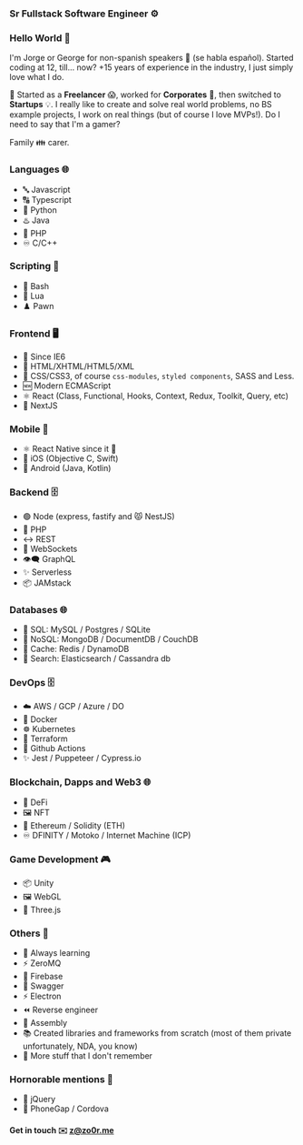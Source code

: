 ### Sr Fullstack Software Engineer ⚙️

### Hello World 👋

I'm Jorge or George for non-spanish speakers 👋 (se habla español). Started coding at 12, till... now? +15 years of experience in the industry, I just simply love what I do.

🌱 Started as a **Freelancer** 😱, worked for **Corporates** 🏢, then switched to **Startups** 💡. I really like to create and solve real world problems, no BS example projects, I work on real things (but of course I love MVPs!). Do I need to say that I'm a gamer?

Family 👪 carer.

### Languages 🌐

- 🔤 Javascript
- 🔠 Typescript
- 🐍 Python
- ♨️ Java
- 🐘 PHP
- ♾️ C/C++

### Scripting 📜
- 📜 Bash
- 🔵 Lua
- ♟️ Pawn

### Frontend 🖥️

- 🥷 Since IE6
- 📄 HTML/XHTML/HTML5/XML
- 🎨 CSS/CSS3, of course `css-modules`, `styled components`, SASS and Less.
- 🆕 Modern ECMAScript
- ⚛️ React (Class, Functional, Hooks, Context, Redux, Toolkit, Query, etc)
- 🔺 NextJS

### Mobile 📱

- ⚛️ React Native since it 🌱
- 📲 iOS (Objective C, Swift)
- 🤖 Android (Java, Kotlin)

### Backend 🗄️

- 🟢 Node (express, fastify and 😾 NestJS)
- 🐘 PHP
- ↔️ REST
- 🔄 WebSockets
- 👁️‍🗨️ GraphQL
- ✨ Serverless
- 📦 JAMstack

### Databases 🌐

- 💾 SQL: MySQL / Postgres / SQLite
- 🔀 NoSQL: MongoDB / DocumentDB / CouchDB
- 🚀 Cache: Redis / DynamoDB
- 🔎 Search: Elasticsearch / Cassandra db

### DevOps 🗄️

- ☁️ AWS / GCP / Azure / DO
- 🐳 Docker
- ☸️ Kubernetes
- 📝 Terraform
- 🤖 Github Actions
- ✨ Jest / Puppeteer / Cypress.io

### Blockchain, Dapps and Web3 🌐

- 🔀 DeFi
- 🖼️ NFT
- 💎 Ethereum / Solidity (ETH)
- ♾️ DFINITY / Motoko / Internet Machine (ICP)

### Game Development 🎮

- 📦 Unity
- 🖼️ WebGL
- 💎 Three.js

### Others 🔀
- 🌱 Always learning
- ⚡ ZeroMQ
- 📙 Firebase
- 📗 Swagger
- ⚡ Electron
- ⏪ Reverse engineer
- 🔂 Assembly
- 📚 Created libraries and frameworks from scratch (most of them private unfortunately, NDA, you know)
- 🤯 More stuff that I don't remember

### Hornorable mentions 👑
- 👴 jQuery
- 👴 PhoneGap / Cordova


#### Get in touch ✉️ z@zo0r.me
